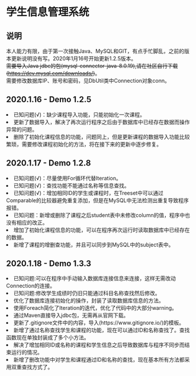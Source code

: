 # 学生信息管理系统
## 说明
本人能力有限，由于第一次接触Java、MySQL和GIT，有点手忙脚乱，之前的版本更新说明没有写。2020年1月16号开始更新1.2.5版本。<br>
~~需要导入Java jdbc的包(mysql-connector-java-8.0.19),请在社区自行下载(https://dev.mysql.com/downloads/)~~。<br>
需要修改数据库IP、账号和密码，见DbUtil类中Connection对象conn。
## 2020.1.16 - Demo 1.2.5
<li>已知问题(√)：缺少课程导入功能，只能初始化一次课程。</li>
<li>更新了数据导入，解决了再次运行程序之后由于数据库中已经存在数据而操作异常的问题。</li>
<li>删除了初始化课程信息的功能，问题同上，但是更新课程的数据导入功能比较繁琐，需要修改课程初始化的方法，将在接下来的更新中逐步修复。</li>

## 2020.1.17 - Demo 1.2.8
<li>已知问题(√)：尽量使用For循环代替Iteration。</li>
<li>已知问题(√)：查找功能不能通过名称等信息查找。</li>
<li>已知问题(√)：增加相同ID的学生或课程时，在Treeset中可以通过Comparable的比较器避免重复添加，但是在MySQL中无法检测出重复导致程序报错。</li>
<li>已知问题：新增或删除了课程之后student表中未修改column的值，程序中也没有相应的改正。</li>
<li>增加了初始化课程信息的功能，可以在程序再次运行时读取数据库中已经存在的数据。</li>
<li>新增了课程的增删查功能，并且可以同步到MySQL中的subject表中。</li>

## 2020.1.18 - Demo 1.3.3
<li>已知问题:可以在程序中手动输入数据库连接信息来连接，这样无需改动Connection的连接。</li>
<li>已知问题:修改学生成绩时仍旧只能通过科目名称查找然后修改。</li>
<li>优化了数据库连接初始化的操作，封装了读取数据库信息的方法。</li>
<li>使用Foreach简化了Iteration的迭代，优化了代码中的大部分warning。</li>
<li>通过Maven直接导入jdbc包，无需再从官网下载。</li>
<li>更新了.gitignore文件中的内容，导入(https://www.gitignore.io/)的模板。</li>
<li>新增了通过名称查找学生和课程的功能，现在可以通过ID和名称查找了。查找函数现在单独封装成了多个小方法。</li>
<li>解决了增加相同ID或名称的课程和学生信息之后导致数据库与程序不同步而结束运行的情况。</li>
<li>新增了删改功能中对学生和课程通过ID和名称的查找，现在基本所有方法都采用双重查找方式了。</li>